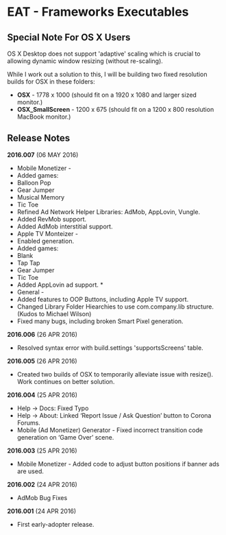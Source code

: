 # EAT - Frameworks Executables

## Special Note For OS X Users
OS X Desktop does not support 'adaptive' scaling which is crucial to allowing dynamic window resizing (without re-scaling).

While I work out a solution to this, I will be building two fixed resolution builds for OSX in these folders:
 * **OSX** - 1778 x 1000 (should fit on a 1920 x 1080 and larger sized monitor.)
 * **OSX_SmallScreen** - 1200 x 675 (should fit on a 1200 x 800 resolution MacBook monitor.)

## Release Notes

__2016.007__ (06 MAY 2016) 
 * Mobile Monetizer -
  * Added games:
   * Balloon Pop
   * Gear Jumper
   * Musical Memory
   * Tic Toe
  * Refined Ad Network Helper Libraries: AdMob, AppLovin, Vungle.
  * Added RevMob support.
  * Added AdMob interstitial support.
 * Apple TV Monteizer -
  * Enabled generation.
  * Added games:
   * Blank
   * Tap Tap
   * Gear Jumper
   * Tic Toe
 * Added AppLovin ad support. *
 * General - 
  * Added features to OOP Buttons, including Apple TV support.
  * Changed Library Folder Hiearchies to use com.company.lib structure.  (Kudos to Michael Wilson)
  * Fixed many bugs, including broken Smart Pixel generation.


__2016.006__ (26 APR 2016)
 * Resolved syntax error  with build.settings 'supportsScreens' table.  

__2016.005__ (26 APR 2016)
 * Created two builds of OSX to temporarily alleviate issue with resize().  Work continues on better solution. 


__2016.004__ (25 APR 2016)
 * Help -> Docs: Fixed Typo
 * Help -> About: Linked ‘Report Issue / Ask Question’ button to Corona Forums.
 * Mobile (Ad Monetizer) Generator - Fixed incorrect transition code generation on ‘Game Over’ scene.

__2016.003__ (25 APR 2016)
 * Mobile Monetizer - Added code to adjust button positions if banner ads are used.

__2016.002__ (24 APR 2016)
 * AdMob Bug Fixes

__2016.001__ (24 APR 2016)
 * First early-adopter release.

